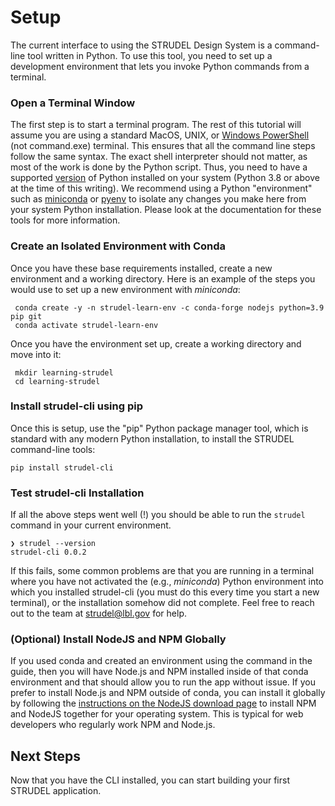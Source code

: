 # Setup

The current interface to using the STRUDEL Design System is a command-line tool written in Python. To use this tool, you need to set up a development environment that lets you invoke Python commands from a terminal.

### Open a Terminal Window

The first step is to start a terminal program. The rest of this tutorial will assume you are using a standard MacOS, UNIX, or [Windows PowerShell](https://learn.microsoft.com/en-us/powershell/scripting/install/installing-powershell-on-windows?view=powershell-7.4) (not command.exe) terminal. This ensures that all the command line steps follow the same syntax. The exact shell interpreter should not matter, as most of the work is done by the Python script. Thus, you need to have a supported [version](https://devguide.python.org/versions/) of Python  installed on your system (Python 3.8 or above at the time of this writing). We recommend using a Python "environment" such as [miniconda](https://docs.anaconda.com/free/miniconda/index.html) or [pyenv](https://github.com/pyenv/pyenv) to isolate any changes you make here from your system Python installation. Please look at the documentation for these tools for more information.

### Create an Isolated Environment with Conda

Once you have these base requirements installed, create a new environment and a working directory. Here is an example of the steps you would use to set up a new environment with _miniconda_:

```
 conda create -y -n strudel-learn-env -c conda-forge nodejs python=3.9 pip git
 conda activate strudel-learn-env
```

Once you have the environment set up, create a working directory and move into it:

```
 mkdir learning-strudel
 cd learning-strudel
```

### Install strudel-cli using pip

Once this is setup, use the "pip" Python package manager tool, which is standard with any modern Python installation, to install the STRUDEL command-line tools:

```
pip install strudel-cli
```

### Test strudel-cli Installation

If all the above steps went well (!) you should be able to run the `strudel` command in your current environment.

```
❯ strudel --version
strudel-cli 0.0.2
```

If this fails, some common problems are that you are running in a terminal where you have not activated the (e.g., *miniconda*) Python environment into which you installed strudel-cli (you must do this every time you start a new terminal), or the installation somehow did not complete. Feel free to reach out to the team at [strudel@lbl.gov](mailto:strudel@lbl.gov) for help.

### (Optional) Install NodeJS and NPM Globally

If you used conda and created an environment using the command in the guide, then you will have Node.js and NPM installed inside of that conda environment and that should allow you to run the app without issue. If you prefer to install Node.js and NPM outside of conda, you can install it globally by following the [instructions on the NodeJS download page](https://nodejs.org/en/download) to install NPM and NodeJS together for your operating system. This is typical for web developers who regularly work NPM and Node.js.

## Next Steps

Now that you have the CLI installed, you can start building your first STRUDEL application.